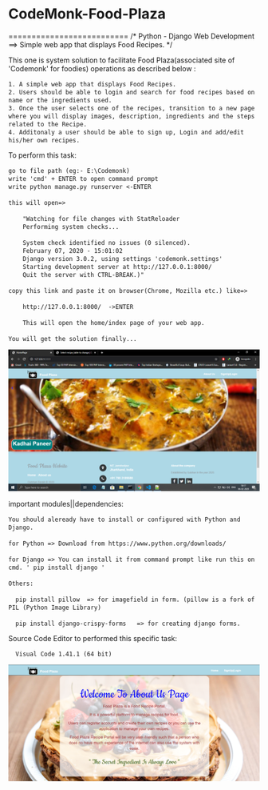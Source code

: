 # CodeMonk-Food-Plaza
==========================
/* Python - Django Web Development ==> Simple web app that displays Food Recipes. */

This one is system solution to facilitate Food Plaza(associated site of 'Codemonk' for foodies) operations as described below :


    1. A simple web app that displays Food Recipes.
    2. Users should be able to login and search for food recipes based on name or the ingredients used.
    3. Once the user selects one of the recipes, transition to a new page where you will display images, description, ingredients and the steps related to the Recipe.
    4. Additonaly a user should be able to sign up, Login and add/edit his/her own recipes.
    
    
To perform this task:

    go to file path (eg:- E:\Codemonk)
    write 'cmd' + ENTER to open command prompt
    write python manage.py runserver <-ENTER
  
    this will open=>
  
        "Watching for file changes with StatReloader
        Performing system checks...

        System check identified no issues (0 silenced).
        February 07, 2020 - 15:01:02
        Django version 3.0.2, using settings 'codemonk.settings'
        Starting development server at http://127.0.0.1:8000/
        Quit the server with CTRL-BREAK.)"
        
    copy this link and paste it on browser(Chrome, Mozilla etc.) like=>
  
        http://127.0.0.1:8000/  ->ENTER
        
        This will open the home/index page of your web app.
        
    You will get the solution finally...
    
    
![Test Image 1](https://github.com/gulshanbaraik01/CodeMonk-Food-Plaza/blob/master/static/images/home.png)




important modules||dependencies:

    You should aleready have to install or configured with Python and Django.
    
    for Python => Download from https://www.python.org/downloads/
    
    for Django => You can install it from command prompt like run this on cmd. ' pip install django '
    
    Others:
      
      pip install pillow  => for imagefield in form. (pillow is a fork of PIL (Python Image Library)
      
      pip install django-crispy-forms   => for creating django forms.
      
      
Source Code Editor to performed this specific task:

      Visual Code 1.41.1 (64 bit)
      


![Test Image 1](https://github.com/gulshanbaraik01/CodeMonk-Food-Plaza/blob/master/static/images/about.png)
